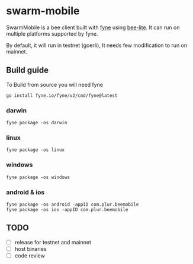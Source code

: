 # swarm-mobile

SwarmMobile is a bee client built with [fyne](https://fyne.io/) using [bee-lite](https://github.com/onepeerlabs/bee-lite). It can run on multiple platforms supported by fyne.

By default, it will run in testnet (goerli), It needs few modification to run on mainnet. 

## Build guide
To Build from source you will need fyne
```
go install fyne.io/fyne/v2/cmd/fyne@latest
```
### darwin
```
fyne package -os darwin
```
### linux 
```
fyne package -os linux
```
### windows
```
fyne package -os windows
```
### android & ios
```
fyne package -os android -appID com.plur.beemobile
fyne package -os ios -appID com.plur.beemobile
```

## TODO
- [ ] release for testnet and mainnet
- [ ] host binaries
- [ ] code review